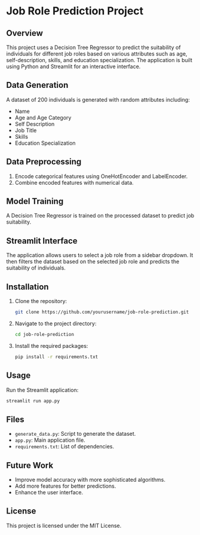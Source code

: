 # Job Role Prediction Project

## Overview
This project uses a Decision Tree Regressor to predict the suitability of individuals for different job roles based on various attributes such as age, self-description, skills, and education specialization. The application is built using Python and Streamlit for an interactive interface.

## Data Generation
A dataset of 200 individuals is generated with random attributes including:
- Name
- Age and Age Category
- Self Description
- Job Title
- Skills
- Education Specialization

## Data Preprocessing
1. Encode categorical features using OneHotEncoder and LabelEncoder.
2. Combine encoded features with numerical data.

## Model Training
A Decision Tree Regressor is trained on the processed dataset to predict job suitability.

## Streamlit Interface
The application allows users to select a job role from a sidebar dropdown. It then filters the dataset based on the selected job role and predicts the suitability of individuals.

## Installation
1. Clone the repository:
    ```bash
    git clone https://github.com/yourusername/job-role-prediction.git
    ```
2. Navigate to the project directory:
    ```bash
    cd job-role-prediction
    ```
3. Install the required packages:
    ```bash
    pip install -r requirements.txt
    ```

## Usage
Run the Streamlit application:
```bash
streamlit run app.py
```

## Files
- `generate_data.py`: Script to generate the dataset.
- `app.py`: Main application file.
- `requirements.txt`: List of dependencies.

## Future Work
- Improve model accuracy with more sophisticated algorithms.
- Add more features for better predictions.
- Enhance the user interface.

## License
This project is licensed under the MIT License.
